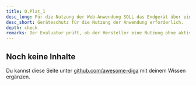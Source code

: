 ```yaml
---
title: O.Plat_1
desc_long: Für die Nutzung der Web-Anwendung SOLL das Endgerät über einen aktivierten Geräteschutz (Passwort, Mustersperre, o. ä.) verfügen. Im Fall eines nicht aktivierten Geräteschutzes MUSS der Hersteller den Nutzer über die damit verbundenen Risiken aufklären.
desc_short: Geräteschutz für die Nutzung der Anwendung erforderlich.       
depth: check
remarks: Der Evaluator prüft, ob der Hersteller eine Nutzung ohne aktivierten Geräteschutz zulässt. Ist das der Fall, prüft der Evaluator, ob der Nutzer angemessen über die daraus resultierenden Risiken aufgeklärt wird, und er berücksichtigt die Abwägungen des Herstellers in der Risikobewertung.
---
```


## Noch keine Inhalte

Du kannst diese Seite unter [github.com/awesome-diga](https://github.com/awesome-diga/tr-faq) mit deinem Wissen ergänzen.
